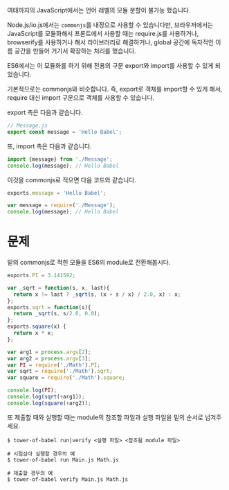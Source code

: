 여태까지의 JavaScript에서는 언어 레벨의 모듈 분할이 불가능 했습니다.

Node.js/io.js에서는 `commonjs`를 내장으로 사용할 수 있습니다만, 브라우저에서는 JavaScript를 모듈화해서 프론트에서 사용할 때는 require.js를 사용하거나, browserify를 사용하거나 해서 라이브러리로 해결하거나, global 공간에 독자적인 이름 공간을 만들어 거기서 확장하는 처리를 했습니다.

ES6에서는 이 모듈화를 하기 위해 전용의 구문 export와 import를 사용할 수 있게 되었습니다.

기본적으로는 commonjs와 비슷합니다. 즉, export로 객체를 import할 수 있게 해서, require 대신 import 구문으로 객체를 사용할 수 있습니다.

export 측은 다음과 같습니다.

```javascript
// Message.js
export const message = 'Hello Babel';
```

또, import 측은 다음과 같습니다.

```javascript
import {message} from './Message';
console.log(message); // Hello Babel
```

이것을 commonjs로 적으면 다음 코드와 같습니다.

```javascript
exports.message = 'Hello Babel';
```

```javascript
var message = require('./Message');
console.log(message); // Hello Babel
```

# 문제

밑의 commonjs로 적힌 모듈을 ES6의 module로 전환해봅시다.

```javascript
exports.PI = 3.141592;

var _sqrt = function(s, x, last){
  return x != last ? _sqrt(s, (x + s / x) / 2.0, x) : x;
};
exports.sqrt = function(s){
  return _sqrt(s, s/2.0, 0.0);
};
exports.square(x) {
  return x * x;
};
```

```javascript
var arg1 = process.argv[2];
var arg2 = process.argv[3];
var PI = require('./Math').PI;
var sqrt = require('./Math').sqrt;
var square = require('./Math').square;

console.log(PI);
console.log(sqrt(+arg1));
console.log(square(+arg2));
```

또 제출할 때와 실행할 때는 module의 참조할 파일과 실행 파일을 밑의 순서로 넘겨주세요.

```
$ tower-of-babel run|verify <실행 파일> <참조될 module 파일>

# 시험삼아 실행할 경우의 예
$ tower-of-babel run Main.js Math.js

# 제출할 경우의 예
$ tower-of-babel verify Main.js Math.js
```
